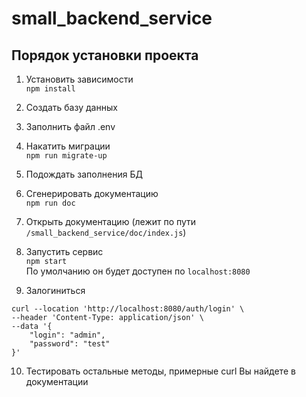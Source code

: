 # small_backend_service

## Порядок установки проекта

1) Установить зависимости \
`npm install`

2) Создать базу данных 
3) Заполнить файл .env 
4) Накатить миграции \
`npm run migrate-up`
5) Подождать заполнения БД
6) Сгенерировать документацию \
`npm run doc`
7) Открыть документацию (лежит по пути `/small_backend_service/doc/index.js`)
8) Запустить сервис \
`npm start` \
По умолчанию он будет доступен по `localhost:8080`
10) Залогиниться 
``` 
curl --location 'http://localhost:8080/auth/login' \
--header 'Content-Type: application/json' \
--data '{
    "login": "admin",
    "password": "test"
}'
```
10) Тестировать остальные методы, примерные curl Вы найдете в документации

